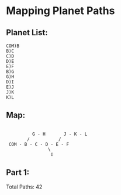 # Mapping Planet Paths

## Planet List:

```
COM)B
B)C
C)D
D)E
E)F
B)G
G)H
D)I
E)J
J)K
K)L
```

## Map:

```

          G - H       J - K - L
        /           /
 COM - B - C - D - E - F
                \
                 I

```

## Part 1:

Total Paths: 42
